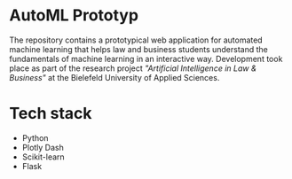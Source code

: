# AutoML Prototyp
The repository contains a prototypical web application for automated machine learning that helps law and business students understand the fundamentals of machine learning in an interactive way.
Development took place as part of the research project <em>"Artificial Intelligence in Law & Business"</em>
at the Bielefeld University of Applied Sciences.

# Tech stack
- Python
- Plotly Dash
- Scikit-learn
- Flask

